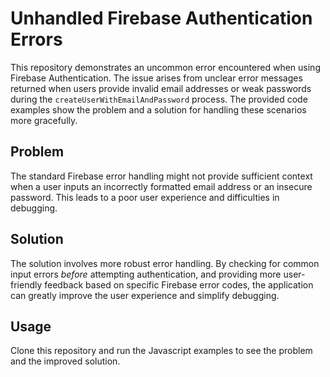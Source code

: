 # Unhandled Firebase Authentication Errors

This repository demonstrates an uncommon error encountered when using Firebase Authentication.  The issue arises from unclear error messages returned when users provide invalid email addresses or weak passwords during the `createUserWithEmailAndPassword` process.  The provided code examples show the problem and a solution for handling these scenarios more gracefully.

## Problem

The standard Firebase error handling might not provide sufficient context when a user inputs an incorrectly formatted email address or an insecure password. This leads to a poor user experience and difficulties in debugging.

## Solution

The solution involves more robust error handling. By checking for common input errors *before* attempting authentication, and providing more user-friendly feedback based on specific Firebase error codes, the application can greatly improve the user experience and simplify debugging.

## Usage

Clone this repository and run the Javascript examples to see the problem and the improved solution.